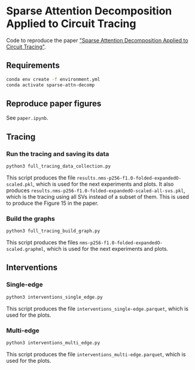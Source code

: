 # Sparse Attention Decomposition Applied to Circuit Tracing

Code to reproduce the paper ["Sparse Attention Decomposition Applied to Circuit Tracing"](https://arxiv.org/abs/2410.00340).

## Requirements

```sh
conda env create -f environment.yml
conda activate sparse-attn-decomp
```

## Reproduce paper figures

See ```paper.ipynb```.

## Tracing 

### Run the tracing and saving its data

```sh
python3 full_tracing_data_collection.py
```

This script produces the file ```results.nms-p256-f1.0-folded-expandedO-scaled.pkl```, which is used for the next experiments and plots. It also produces ```results.nms-p256-f1.0-folded-expandedO-scaled-all-svs.pkl```, which is the tracing using all SVs instead of a subset of them. This is used to produce the Figure 15 in the paper.

### Build the graphs

```sh
python3 full_tracing_build_graph.py
```

This script produces the files ```nms-p256-f1.0-folded-expandedO-scaled.graphml```, which is used for the next experiments and plots.

## Interventions

### Single-edge

```sh
python3 interventions_single_edge.py
```

This script produces the file ```interventions_single-edge.parquet```, which is used for the plots.

### Multi-edge

```sh
python3 interventions_multi_edge.py
```

This script produces the file ```interventions_multi-edge.parquet```, which is used for the plots.


